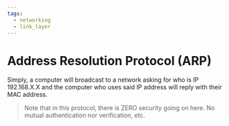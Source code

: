 ```yaml
---
tags:
  - networking
  - link_layer
---
```

# Address Resolution Protocol (ARP)

Simply, a computer will broadcast to a network asking for who is IP 192.168.X.X and the computer who uses said IP address will reply with their MAC address.

>Note that in this protocol, there is ZERO security going on here. No mutual authentication nor verification, etc.

